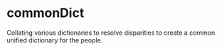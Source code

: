 # commonDict
Collating various dictionaries to resolve disparities to create a common unified dictionary for the people.
